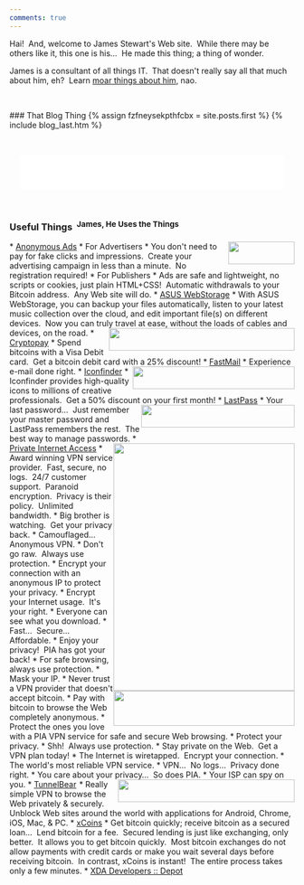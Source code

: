 ```yaml
---
comments: true
---
```


<!--sse-->
<!--email_off-->
<div class="h-card" style="display: none;">
  <a class="u-email" href="mailto:james.stewart@forces.army">james.stewart@forces.army</a>
  <a class="u-impp" href="xmpp:james.stewart@forces.army?omemo-sid-319927269=1c7a66ee6b31782aeeda16d3cb1928fb9fa08413475d2dead3e7eec47c6cd551">
    james.stewart@forces.army
  </a>
  <a class="u-key" href="https://keybase.io/stew721/pgp_keys.asc?fingerprint=614fff680e92bae869c878e361bca817affa1f1d">
    614FFF680E92BAE869C878E361BCA817AFFA1F1D
  </a>
  <a class="u-url" href="{{ site.url }}">{{ site.url }}</a>
  <img alt="James Stewart" class="u-logo u-photo" height="960" src="{{ site.uri.assets }}/naked/images/JWDS_960x960.jpg" style="border: 0px;" width="960" />
  <p class="dt-bday">19781107</p>
  <p class="h-adr p-adr">
    PO Box <span class="p-post-office-box">51042</span><br />
    <span class="p-extended-address">Elm PO</span><br />
    <span class="p-locality">Sudbury</span>, <abbr class="p-region" title="Ontario">ON</abbr>&nbsp; <span class="p-postal-code">P3C 1T0</span><br />
    <abbr class="p-country-name" title="Canada">CA</abbr>
  </p>
  <p class="h-geo p-geo">
    <data class="p-longitude" value="46.49">46&deg; 29' 24&quot; N</data>, <data class="p-latitude" value="-81.01">81&deg; 0' 36&quot; W</data>
    (<data class="p-altitude" value="347.5">1,140.1 ft.</data>)
  </p>
  <p class="p-additional-name">William Dean</p>
  <p class="p-family-name">Stewart</p>
  <p class="p-gender-identity">Alpha Male</p>
  <p class="p-given-name">James</p>
  <p class="p-honorific-prefix">Mr.</p>
  <p class="p-name">James Stewart</p>
  <p class="p-sex">M</p>
  <p class="p-tel">+17055621887</p>
</div>
<!--/email_off-->
<!--/sse-->

Hai!&nbsp; And, welcome to James Stewart's Web site.&nbsp; While there may be others like it, this one is his&hellip;&nbsp; He made this thing; a thing of wonder.

James is a consultant of all things IT.&nbsp; That doesn't really say all that much about him, eh?&nbsp; Learn <a href="{{ site.url }}/about" rel="me" title="">moar things about him</a>, nao.

<p>&nbsp;</p>
### That Blog Thing
{% assign fzfneysekpthfcbx = site.posts.first %}
{% include blog_last.htm %}

<p>&nbsp;</p>
<iframe allowtransparency="true" data-aa="453725" height="60" scrolling="no" src="//ad.a-ads.com/453725?size=468x60" style="border: none; display: block; margin-left: auto; margin-right: auto; padding: 0; overflow: hidden;" width="468"></iframe>

<p>&nbsp;</p>
<h3>Useful Things&nbsp; <sup>James, He Uses the Things</sup></h3>
* <img alt="" height="40" src="{{ site.uri.assets }}/naked/images/Anonymous-Ads_117x040.png" style="border: 0px; float: right;" width="117" /><a href="{{ site.uri.shortURL }}/Anonymous-Ads" target="_blank" title="Anonymous Ads">Anonymous Ads</a>
  * For Advertisers
    * You don't need to pay for fake clicks and impressions.&nbsp; Create your advertising campaign in less than a minute.&nbsp; No registration required!
  * For Publishers
    * Ads are safe and lightweight, no scripts or cookies, just plain HTML+CSS!&nbsp; Automatic withdrawals to your Bitcoin address.&nbsp; Any Web site will do.
* <a href="{{ site.uri.shortURL }}/ASUS-WebStorage" target="_blank" title="ASUS WebStorage">ASUS WebStorage</a>
  * With ASUS WebStorage, you can backup your files automatically, listen to your latest music collection over the cloud, and edit important file(s) on different devices.&nbsp; Now you can truly travel at ease, without the loads of cables and devices, on the road.
* <img alt="" height="40" src="{{ site.uri.assets }}/naked/images/Cryptopay_328x040.png" style="border: 0px; float: right;" width="328" /><a href="{{ site.uri.shortURL }}/Cryptopay" target="_blank" title="Cryptopay">Cryptopay</a>
  * Spend bitcoins with a Visa Debit card.&nbsp; Get a bitcoin debit card with a 25% discount!
* <img alt="" height="40" src="{{ site.uri.assets }}/naked/images/FastMail_286x040.png" style="border: 0px; float: right;" width="286" /><a href="{{ site.uri.shortURL }}/FastMail" target="_blank" title="FastMail">FastMail</a>
  * Experience e-mail done right.
* <a href="{{ site.uri.shortURL }}/Iconfinder" target="_blank" title="Iconfinder">Iconfinder</a>
  * Iconfinder provides high-quality icons to millions of creative professionals.&nbsp; Get a 50% discount on your first month!
* <img alt="" height="40" src="{{ site.uri.assets }}/naked/images/LastPass_271x040.png" style="border: 0px; float: right;" width="271" /><a href="{{ site.uri.shortURL }}/LastPass" target="_blank" title="LastPass">LastPass</a>
    * Your last password&hellip;&nbsp; Just remember your master password and LastPass remembers the rest.&nbsp; The best way to manage passwords.
* <a href="{{ site.uri.shortURL }}/PIA" target="_blank" title="Private Internet Access"><img alt="" height="438" src="{{ site.uri.assets }}/naked/images/Private-Internet-Access_320x438.png" style="border: 0px; float: right;" width="320" /></a><br /><a href="{{ site.uri.shortURL }}/DNS-Leak-Test" target="_blank" title="DNS Leak Test"><img alt="" height="62" src="{{ site.uri.assets }}/naked/images/dns-leak-test_320x062.png" style="border: 0px; float: right;" width="320" /></a><a href="{{ site.uri.shortURL }}/PIA" target="_blank" title="Private Internet Access">Private Internet Access</a>
  * Award winning VPN service provider.&nbsp; Fast, secure, no logs.&nbsp; 24/7 customer support.&nbsp; Paranoid encryption.&nbsp; Privacy is their policy.&nbsp; Unlimited bandwidth.
  * Big brother is watching.&nbsp; Get your privacy back.
  * Camouflaged&hellip;&nbsp; Anonymous VPN.
  * Don't go raw.&nbsp; Always use protection.
  * Encrypt your connection with an anonymous IP to protect your privacy.
  * Encrypt your Internet usage.&nbsp; It's your right.
  * Everyone can see what you download.
  * Fast&hellip;&nbsp; Secure&hellip;&nbsp; Affordable.
  * Enjoy your privacy!&nbsp; PIA has got your back!
  * For safe browsing, always use protection.
  * Mask your IP.
  * Never trust a VPN provider that doesn't accept bitcoin.
  * Pay with bitcoin to browse the Web completely anonymous.
  * Protect the ones you love with a PIA VPN service for safe and secure Web browsing.
  * Protect your privacy.
  * Shh!&nbsp; Always use protection.
  * Stay private on the Web.&nbsp; Get a VPN plan today!
  * The Internet is wiretapped.&nbsp; Encrypt your connection.
  * The world's most reliable VPN service.
  * VPN&hellip;&nbsp; No logs&hellip;&nbsp; Privacy done right.
  * You care about your privacy&hellip;&nbsp; So does PIA.
  * Your ISP can spy on you.
* <a href="{{ site.uri.shortURL }}/TunnelBear/&file_id=6&offer_id=2" target="_blank" title="TunnelBear"><img alt="" height="40" src="{{ site.uri.assets }}/naked/images/TunnelBear_312x040.png" style="border: 0px; float: right;" width="312" /></a><a href="{{ site.uri.shortURL }}/TunnelBear/&file_id=6&offer_id=2" target="_blank" title="TunnelBear">TunnelBear</a><img alt="" height="1" src="https://click.tunnelbear.com/aff_i?aff_id=2760&file_id=6&offer_id=2" style="border: 0px !important; margin: 0px !important; vertical-align: middle;" width="1" />
  * Really simple VPN to browse the Web privately &amp; securely.&nbsp; Unblock Web sites around the world with applications for Android, Chrome, iOS, Mac, &amp; PC.
* <a href="{{ site.uri.shortURL }}/xCoins" target="_blank" title="xCoins">xCoins</a>
  * Get bitcoin quickly; receive bitcoin as a secured loan&hellip;&nbsp; Lend bitcoin for a fee.&nbsp; Secured lending is just like exchanging, only better.&nbsp; It allows you to get bitcoin quickly.&nbsp; Most bitcoin exchanges do not allow payments with credit cards or make you wait several days before receiving bitcoin.&nbsp; In contrast, xCoins is instant!&nbsp; The entire process takes only a few minutes.
* <a href="{{ site.uri.shortURL }}/XDA-Depot" target="_blank" title="XDA Developers :: Depot">XDA Developers :: Depot</a>
